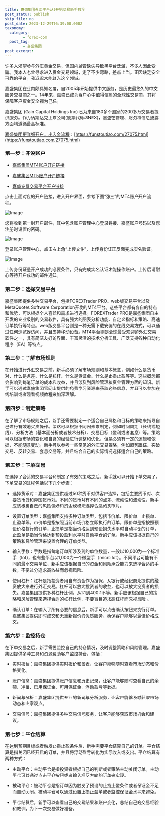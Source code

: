 ```yaml
---
title: 嘉盛集团外汇平台从0开始交易新手教程
post_status: publish
skip_file: no
post_date: 2023-12-29T06:39:00.000Z
taxonomy:
  category:
        - forex-com
  post_tag:
        - 嘉盛集团
post_excerpt: 
---
```

许多人渴望参与外汇黄金交易，但国内监管缺失导致黑平台泛滥，不少人因此受骗。我本人也曾寻求进入黄金交易领域，走了不少弯路，差点上当。正因缺乏安全可靠的平台，我迟迟未能踏入这个领域。

嘉盛集团在业内颇具知名度，自2005年开始提供中文服务，是历史最悠久的中文服务交易商之一。14年来，嘉盛已成为客户心中值得信赖的全球性交易商，其将保障客户资金安全视为己任。

嘉盛集团 (Gain Capital Holdings Inc) 已为来自180多个国家的200多万交易者提供服务。作为纳斯达克上市公司(股票代码:SNEX)，嘉盛在管理、财务和信息披露方面均遵循最高标准。

[嘉盛集团更详细开户，出入金流程](https://funstoutiao.com/27075.html)：[https://funstoutiao.com/27075.html](https://funstoutiao.com/27075.html)

### 第一步：开设账户

* [嘉盛集团MT4账户开户链接](https://s.ssgg.net/jsmt4)

* [嘉盛集团MT5账户开户链接](https://s.ssgg.net/jsmt5)

* [嘉盛专属交易平台开户链接](https://s.ssgg.net/js)

点击上面对应的开户链接，进入开户界面，参考下图“张三”的MT4账户开户流程。

![Image](https://prod-files-secure.s3.us-west-2.amazonaws.com/39ed1227-6d7d-4570-be36-9ccd4a2c4241/7a167aea-686b-400d-af59-4e18eb607a40/640.png?X-Amz-Algorithm=AWS4-HMAC-SHA256&X-Amz-Content-Sha256=UNSIGNED-PAYLOAD&X-Amz-Credential=ASIAZI2LB466YA4SFH2M%2F20250715%2Fus-west-2%2Fs3%2Faws4_request&X-Amz-Date=20250715T041311Z&X-Amz-Expires=3600&X-Amz-Security-Token=IQoJb3JpZ2luX2VjECMaCXVzLXdlc3QtMiJHMEUCIGt8iswsThmHeJluSYTXCkLWeOd0aqQDbTqQWIg6eflnAiEA5%2FA633C3l%2BXXgNc61S6I4K0wTUWxSFLkI%2FJEGavXvYMq%2FwMIPBAAGgw2Mzc0MjMxODM4MDUiDPb5MxBYNlQH3YTunCrcA133OqTzPhpA13RwdW5kD5PkkhTHfZpgdn2MeKHZGQmTjh0lc4NQwIfdKCcgjq3ogW0lhLeizFE7g3YZi6emSjKtRaF%2FJjCDrjdSNBuOoMGm9BkxSh30FmRO0opETz7cSMH0P%2BT9oS4vp%2FuyzhZ6dcMcldHqsf1mxeHVRf00TjMNq7aGeHbY%2ByJgtg4qoAO6SIGTUy4CScujWmCsAAVOo1XBaVeoAm728HqjH4PN9r6TciGnSbqaNkbD6k4AZtXjrj7blO%2FARa6hlXlTGjNF%2FLM9600h1dr26q3eXK60NteyCAHdbc27c4rDWOJyqemnl33BXzbRKoT7RXNdUwkow8OXDF3YjPipx%2BAqns10LvKPncwtwEPTXBcqreeiwUwf5WE0cTEsIbxgJBFnIqgRD5R4os%2BnQpv9AanQUMFwtXMV%2B9QTMQ%2FkljmEZ2RB8AmaMohTNFiWzILjcwFi2KcGeMwu%2BzQL%2Fdyo4%2FpO0T0h8CTjsVXK%2Bs8Kyk90NrhjuH1EKGOAQI0u6pZfqMVSmNcxJYIGmmYtTz%2F1W8GZGAmtOIzg2liwpcQfVNTRxqzTNL1WYjzPNNYDht%2BzopEMHCdsyVjsXg%2FNMb4xI23dslrAjo16%2FhhHB9Fle2m3QwvLMOON18MGOqUBdYuDH%2BiqfL%2FK993X4RUiohx0vds5oYUGXpg8SyWKFJ9b1ecdUU1JkJyBxNNHpYSLzUJtcWG8doPRywvvaIPlxAZEiUxU93XkK7Sm54yLSxDcE%2BHkJ8XmP%2FgjJZMfgPepYpBYLCyIyH3m3J4oA5pgRftrh0ZX0p9VRyjBIb%2Fzxi4mizLlS8Svk69TXcp6ipMQ5uh7T2GkJNpcPuy2kECudJLRBgZp&X-Amz-Signature=5169d322cb0dd538051f5df75803f882da098a4d1d6f8ea81757df2c9f251f9f&X-Amz-SignedHeaders=host&x-amz-checksum-mode=ENABLED&x-id=GetObject)

您将收到第一封开户邮件，其中包含账户管理中心登录链接、嘉盛账户号码以及您注册时设置的密码。

![Image](https://prod-files-secure.s3.us-west-2.amazonaws.com/39ed1227-6d7d-4570-be36-9ccd4a2c4241/eaa1c6b3-2877-4284-a0e1-530e222c27fb/image.png?X-Amz-Algorithm=AWS4-HMAC-SHA256&X-Amz-Content-Sha256=UNSIGNED-PAYLOAD&X-Amz-Credential=ASIAZI2LB466YA4SFH2M%2F20250715%2Fus-west-2%2Fs3%2Faws4_request&X-Amz-Date=20250715T041311Z&X-Amz-Expires=3600&X-Amz-Security-Token=IQoJb3JpZ2luX2VjECMaCXVzLXdlc3QtMiJHMEUCIGt8iswsThmHeJluSYTXCkLWeOd0aqQDbTqQWIg6eflnAiEA5%2FA633C3l%2BXXgNc61S6I4K0wTUWxSFLkI%2FJEGavXvYMq%2FwMIPBAAGgw2Mzc0MjMxODM4MDUiDPb5MxBYNlQH3YTunCrcA133OqTzPhpA13RwdW5kD5PkkhTHfZpgdn2MeKHZGQmTjh0lc4NQwIfdKCcgjq3ogW0lhLeizFE7g3YZi6emSjKtRaF%2FJjCDrjdSNBuOoMGm9BkxSh30FmRO0opETz7cSMH0P%2BT9oS4vp%2FuyzhZ6dcMcldHqsf1mxeHVRf00TjMNq7aGeHbY%2ByJgtg4qoAO6SIGTUy4CScujWmCsAAVOo1XBaVeoAm728HqjH4PN9r6TciGnSbqaNkbD6k4AZtXjrj7blO%2FARa6hlXlTGjNF%2FLM9600h1dr26q3eXK60NteyCAHdbc27c4rDWOJyqemnl33BXzbRKoT7RXNdUwkow8OXDF3YjPipx%2BAqns10LvKPncwtwEPTXBcqreeiwUwf5WE0cTEsIbxgJBFnIqgRD5R4os%2BnQpv9AanQUMFwtXMV%2B9QTMQ%2FkljmEZ2RB8AmaMohTNFiWzILjcwFi2KcGeMwu%2BzQL%2Fdyo4%2FpO0T0h8CTjsVXK%2Bs8Kyk90NrhjuH1EKGOAQI0u6pZfqMVSmNcxJYIGmmYtTz%2F1W8GZGAmtOIzg2liwpcQfVNTRxqzTNL1WYjzPNNYDht%2BzopEMHCdsyVjsXg%2FNMb4xI23dslrAjo16%2FhhHB9Fle2m3QwvLMOON18MGOqUBdYuDH%2BiqfL%2FK993X4RUiohx0vds5oYUGXpg8SyWKFJ9b1ecdUU1JkJyBxNNHpYSLzUJtcWG8doPRywvvaIPlxAZEiUxU93XkK7Sm54yLSxDcE%2BHkJ8XmP%2FgjJZMfgPepYpBYLCyIyH3m3J4oA5pgRftrh0ZX0p9VRyjBIb%2Fzxi4mizLlS8Svk69TXcp6ipMQ5uh7T2GkJNpcPuy2kECudJLRBgZp&X-Amz-Signature=a4d96364c2a6bd56fcf6028ac479c84f53bbd964e695ae424a9c7cbc38e03091&X-Amz-SignedHeaders=host&x-amz-checksum-mode=ENABLED&x-id=GetObject)

登录账户管理中心，点击右上角“上传文件”，上传身份证正反面完成实名验证。

![Image](https://prod-files-secure.s3.us-west-2.amazonaws.com/39ed1227-6d7d-4570-be36-9ccd4a2c4241/54090639-09fc-46b4-a135-e0289f707147/image.png?X-Amz-Algorithm=AWS4-HMAC-SHA256&X-Amz-Content-Sha256=UNSIGNED-PAYLOAD&X-Amz-Credential=ASIAZI2LB466YA4SFH2M%2F20250715%2Fus-west-2%2Fs3%2Faws4_request&X-Amz-Date=20250715T041311Z&X-Amz-Expires=3600&X-Amz-Security-Token=IQoJb3JpZ2luX2VjECMaCXVzLXdlc3QtMiJHMEUCIGt8iswsThmHeJluSYTXCkLWeOd0aqQDbTqQWIg6eflnAiEA5%2FA633C3l%2BXXgNc61S6I4K0wTUWxSFLkI%2FJEGavXvYMq%2FwMIPBAAGgw2Mzc0MjMxODM4MDUiDPb5MxBYNlQH3YTunCrcA133OqTzPhpA13RwdW5kD5PkkhTHfZpgdn2MeKHZGQmTjh0lc4NQwIfdKCcgjq3ogW0lhLeizFE7g3YZi6emSjKtRaF%2FJjCDrjdSNBuOoMGm9BkxSh30FmRO0opETz7cSMH0P%2BT9oS4vp%2FuyzhZ6dcMcldHqsf1mxeHVRf00TjMNq7aGeHbY%2ByJgtg4qoAO6SIGTUy4CScujWmCsAAVOo1XBaVeoAm728HqjH4PN9r6TciGnSbqaNkbD6k4AZtXjrj7blO%2FARa6hlXlTGjNF%2FLM9600h1dr26q3eXK60NteyCAHdbc27c4rDWOJyqemnl33BXzbRKoT7RXNdUwkow8OXDF3YjPipx%2BAqns10LvKPncwtwEPTXBcqreeiwUwf5WE0cTEsIbxgJBFnIqgRD5R4os%2BnQpv9AanQUMFwtXMV%2B9QTMQ%2FkljmEZ2RB8AmaMohTNFiWzILjcwFi2KcGeMwu%2BzQL%2Fdyo4%2FpO0T0h8CTjsVXK%2Bs8Kyk90NrhjuH1EKGOAQI0u6pZfqMVSmNcxJYIGmmYtTz%2F1W8GZGAmtOIzg2liwpcQfVNTRxqzTNL1WYjzPNNYDht%2BzopEMHCdsyVjsXg%2FNMb4xI23dslrAjo16%2FhhHB9Fle2m3QwvLMOON18MGOqUBdYuDH%2BiqfL%2FK993X4RUiohx0vds5oYUGXpg8SyWKFJ9b1ecdUU1JkJyBxNNHpYSLzUJtcWG8doPRywvvaIPlxAZEiUxU93XkK7Sm54yLSxDcE%2BHkJ8XmP%2FgjJZMfgPepYpBYLCyIyH3m3J4oA5pgRftrh0ZX0p9VRyjBIb%2Fzxi4mizLlS8Svk69TXcp6ipMQ5uh7T2GkJNpcPuy2kECudJLRBgZp&X-Amz-Signature=811815bf70be68c9c473fc9d219fae0e502432de910676e75b8c94912ff520fd&X-Amz-SignedHeaders=host&x-amz-checksum-mode=ENABLED&x-id=GetObject)

上传身份证是开户成功的必要条件，只有完成实名认证才能操作账户。上传后请耐心等待开户成功的邮件通知。

### 第二步：选择交易平台

嘉盛集团提供多种交易平台，包括FOREXTrader PRO、web版交易平台以及MetaQuotes Software Corporation开发的MT4平台。这些平台都有各自的特点和优势，可以根据个人喜好和需求进行选择。FOREXTrader PRO是嘉盛集团自主开发的专业级别的交易软件，具有强大的图表分析功能、自定义指标和策略、高速订单执行等特点。web版交易平台则是一种无需下载安装的在线交易方式，可以通过任何浏览器访问，并且支持移动设备。MT4平台则是全球最受欢迎的外汇交易软件之一，具有简洁友好的界面、丰富灵活的技术分析工具、广泛支持各种自动化程序（EA）等特点。

### 第三步：了解市场规则

在开始进行外汇交易之前，新手必须了解市场规则和基本概念，例如什么是货币对、什么是点差、什么是杠杆、什么是保证金、什么是止损止盈等等。这些概念都会影响到每笔订单的成本和收益，并且涉及到风险管理和资金管理方面的知识。新手可以通过嘉盛集团官网上提供的免费学习资源来获取这些信息，并且可以参加在线培训或者观看视频教程来加深理解。

### 第四步：制定策略

在了解了市场规则之后，新手还需要制定一个适合自己风格和目标的策略来指导自己进行有效地买卖操作。策略可以根据不同因素来制定，例如时间周期（长线或短线）、分析方法（基本面分析或者技术分析）、交易目标（盈利或者套息）等。策略可以根据市场的变化和自身的经验进行调整和优化，但是必须有一定的逻辑和依据，不能随意变动。新手可以参考一些常见的外汇交易策略，例如趋势跟踪、突破交易、反转交易、套息交易等，并且结合自己的实际情况选择适合自己的策略。

### 第五步：下单交易

在选择了合适的交易平台和制定了有效的策略之后，新手就可以开始下单交易了。下单交易的过程包括以下几个步骤：

* 选择货币对：嘉盛集团提供超过50种货币对供客户选择，包括主要货币对、次要货币对和异国货币对。不同的货币对有不同的点差、流动性和波动性，新手应该根据自己的风险偏好和资金规模来选择合适的货币对。

* 设置订单类型：嘉盛集团支持多种订单类型，包括市价单、限价单、止损单、止盈单等。市价单是指按照当前市场价格立即执行的订单，限价单是指按照预设价格执行的订单，止损单是指当价格达到预设损失水平时自动平仓的订单，止盈单是指当价格达到预设盈利水平时自动平仓的订单。新手应该根据自己的策略和风险管理来设置合理的订单类型。

* 输入手数：手数是指每笔订单所涉及到的单位数量，一般以10,000为一个标准手（lot），也有些平台以1,000为一个微型手（micro lot）。不同平台可能有不同的最小交易单位，新手应该根据自己的资金和风险承受能力来选择合适的手数，不要过分追求高收益而忽视风险。

* 使用杠杆：杠杆是指投资者用自有资金作为担保，从银行或经纪商处提供的融资放大来进行外汇交易。杠杆可以放大投资者的收益，也可以放大投资者的损失。嘉盛集团提供多种杠杆比例，从1:1到400:1不等。新手应该根据自己的策略和风险管理来选择合适的杠杆比例，不要盲目追求高杠杆而忽视风险 。

* 确认订单：在输入了所有必要的信息后，新手可以点击确认按钮来执行订单。嘉盛集团提供即时成交和无重新报价的优质服务，确保客户能够以最佳价格成交。

### 第六步：监控持仓

在下单交易之后，新手需要监控自己的持仓情况，及时调整策略和风险管理。嘉盛集团提供多种工具和资源帮助客户监控持仓，包括：

* 实时报价：嘉盛集团提供实时报价和图表，让客户能够随时查看市场动态和价格变化。

* 账户信息：嘉盛集团提供账户信息和历史记录，让客户能够随时查看自己的余额、净值、已用保证金、可用保证金、浮动盈亏等数据。

* 新闻与分析：嘉盛集团提供专业的新闻与分析服务，让客户能够及时获取市场动态和专家观点。

* 交易信号：嘉盛集团提供多种交易信号服务，让客户能够获取市场机会和建议。

### 第七步：平仓结算

在达到预期目标或者触发止损止盈条件后，新手需要平仓结算自己的订单。平仓结算是指关闭已经开启的订单，并且将浮动盈亏转化为实际收入或支出。平仓结算有两种方式：

* 主动平仓：主动平仓是指投资者根据自己的判断或者策略主动关闭订单。主动平仓可以通过点击平仓按钮或者输入相反方向的订单来实现。

* 被动平仓：被动平仓是指订单因为触发了预设的止损止盈条件或者保证金不足而自动关闭。被动平仓可以通过设置止损止盈单或者监控保证金水平来避免。

* 平仓结算后，新手可以查看自己的交易结果和账户变化，总结自己的交易经验和教训，为下一次交易做好准备。